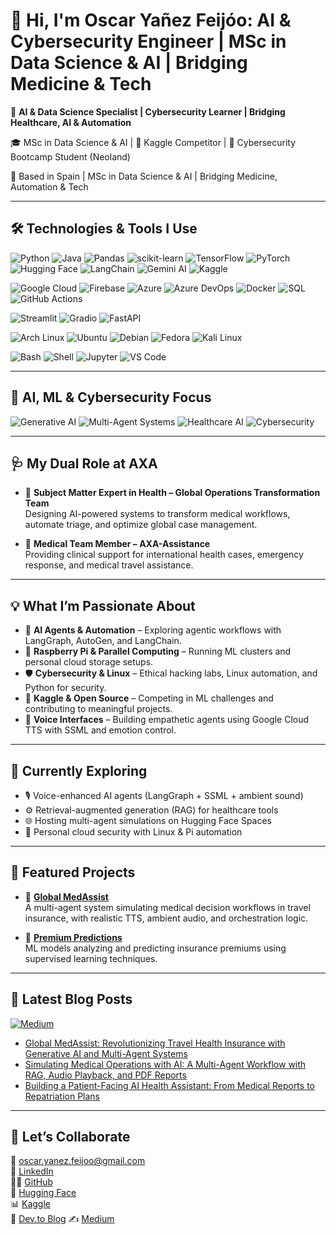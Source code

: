# 👋 Hi, I'm Oscar Yañez Feijóo: AI & Cybersecurity Engineer | MSc in Data Science & AI | Bridging Medicine & Tech

🚀 **AI & Data Science Specialist | Cybersecurity Learner | Bridging Healthcare, AI & Automation**

🎓 MSc in Data Science & AI | 🏅 Kaggle Competitor | 🔐 Cybersecurity Bootcamp Student (Neoland)

📍 Based in Spain | MSc in Data Science & AI | Bridging Medicine, Automation & Tech

---

## 🛠️ Technologies & Tools I Use  

![Python](https://img.shields.io/badge/Python-3776AB?style=for-the-badge&logo=python&logoColor=white) 
![Java](https://img.shields.io/badge/Java-007396?style=for-the-badge&logo=java&logoColor=white) 
![Pandas](https://img.shields.io/badge/Pandas-150458?style=for-the-badge&logo=pandas&logoColor=white) 
![scikit-learn](https://img.shields.io/badge/scikit--learn-F7931E?style=for-the-badge&logo=scikitlearn&logoColor=white) 
![TensorFlow](https://img.shields.io/badge/TensorFlow-FF6F00?style=for-the-badge&logo=tensorflow&logoColor=white) 
![PyTorch](https://img.shields.io/badge/PyTorch-EE4C2C?style=for-the-badge&logo=pytorch&logoColor=white) 
![Hugging Face](https://img.shields.io/badge/HuggingFace-FFD21E?style=for-the-badge&logo=huggingface&logoColor=black) 
![LangChain](https://img.shields.io/badge/LangChain-000000?style=for-the-badge&logo=chainlink&logoColor=white) 
![Gemini AI](https://img.shields.io/badge/Gemini%20AI-4285F4?style=for-the-badge&logo=google&logoColor=white) 
![Kaggle](https://img.shields.io/badge/Kaggle-20BEFF?style=for-the-badge&logo=kaggle&logoColor=white)  

![Google Cloud](https://img.shields.io/badge/Google%20Cloud-4285F4?style=for-the-badge&logo=google-cloud&logoColor=white) 
![Firebase](https://img.shields.io/badge/Firebase-FFCA28?style=for-the-badge&logo=firebase&logoColor=black) 
![Azure](https://img.shields.io/badge/Azure-0078D4?style=for-the-badge&logo=microsoftazure&logoColor=white) 
![Azure DevOps](https://img.shields.io/badge/Azure%20DevOps-0078D7?style=for-the-badge&logo=azuredevops&logoColor=white) 
![Docker](https://img.shields.io/badge/Docker-2496ED?style=for-the-badge&logo=docker&logoColor=white) 
![SQL](https://img.shields.io/badge/SQL-4479A1?style=for-the-badge&logo=postgresql&logoColor=white) 
![GitHub Actions](https://img.shields.io/badge/GitHub%20Actions-2088FF?style=for-the-badge&logo=github-actions&logoColor=white)  

![Streamlit](https://img.shields.io/badge/Streamlit-FF4B4B?style=for-the-badge&logo=streamlit&logoColor=white) 
![Gradio](https://img.shields.io/badge/Gradio-FF6F61?style=for-the-badge&logo=python&logoColor=white) 
![FastAPI](https://img.shields.io/badge/FastAPI-009688?style=for-the-badge&logo=fastapi&logoColor=white)  

![Arch Linux](https://img.shields.io/badge/Arch%20Linux-1793D1?style=for-the-badge&logo=archlinux&logoColor=white) 
![Ubuntu](https://img.shields.io/badge/Ubuntu-E95420?style=for-the-badge&logo=ubuntu&logoColor=white) 
![Debian](https://img.shields.io/badge/Debian-A81D33?style=for-the-badge&logo=debian&logoColor=white) 
![Fedora](https://img.shields.io/badge/Fedora-294172?style=for-the-badge&logo=fedora&logoColor=white) 
![Kali Linux](https://img.shields.io/badge/Kali%20Linux-557C94?style=for-the-badge&logo=kalilinux&logoColor=white)  

![Bash](https://img.shields.io/badge/Bash-121011?style=for-the-badge&logo=gnu-bash&logoColor=white) 
![Shell](https://img.shields.io/badge/Shell-FFD500?style=for-the-badge&logo=powershell&logoColor=black) 
![Jupyter](https://img.shields.io/badge/Jupyter-F37626?style=for-the-badge&logo=jupyter&logoColor=white) 
![VS Code](https://img.shields.io/badge/VS%20Code-007ACC?style=for-the-badge&logo=visualstudiocode&logoColor=white)   

---

## 🧠 AI, ML & Cybersecurity Focus  

![Generative AI](https://img.shields.io/badge/Generative%20AI-FF6F61?style=for-the-badge&logo=openai&logoColor=white) 
![Multi-Agent Systems](https://img.shields.io/badge/Multi--Agent%20AI-8A2BE2?style=for-the-badge&logo=robotframework&logoColor=white) 
![Healthcare AI](https://img.shields.io/badge/Healthcare%20AI-008080?style=for-the-badge&logo=medrxiv&logoColor=white) 
![Cybersecurity](https://img.shields.io/badge/Cybersecurity-2E8B57?style=for-the-badge&logo=protonvpn&logoColor=white)  

---

## 🩺 My Dual Role at AXA
- 🧠 **Subject Matter Expert in Health – Global Operations Transformation Team**  
  Designing AI-powered systems to transform medical workflows, automate triage, and optimize global case management.

- 🏥 **Medical Team Member – AXA-Assistance**  
  Providing clinical support for international health cases, emergency response, and medical travel assistance.

---

## 💡 What I’m Passionate About
- 🤖 **AI Agents & Automation** – Exploring agentic workflows with LangGraph, AutoGen, and LangChain.  
- 💾 **Raspberry Pi & Parallel Computing** – Running ML clusters and personal cloud storage setups.  
- 🛡️ **Cybersecurity & Linux** – Ethical hacking labs, Linux automation, and Python for security.  
- 🧠 **Kaggle & Open Source** – Competing in ML challenges and contributing to meaningful projects.  
- 🎯 **Voice Interfaces** – Building empathetic agents using Google Cloud TTS with SSML and emotion control.

---

## 🌱 Currently Exploring
- 🎙️ Voice-enhanced AI agents (LangGraph + SSML + ambient sound)  
- ⚙️ Retrieval-augmented generation (RAG) for healthcare tools  
- 🌐 Hosting multi-agent simulations on Hugging Face Spaces  
- 🔐 Personal cloud security with Linux & Pi automation

---

## 📌 Featured Projects
- 🔗 [**Global MedAssist**](https://github.com/OYanez85/Global-MedAssist-Multi-Agent-System-for-Travel-Health-Insurance-Operations)  
  A multi-agent system simulating medical decision workflows in travel insurance, with realistic TTS, ambient audio, and orchestration logic.

- 🔗 [**Premium Predictions**](https://github.com/OYanez85/Premium-Predictions-Cracking-the-Insurance-Puzzle)  
  ML models analyzing and predicting insurance premiums using supervised learning techniques.

---

## 📝 Latest Blog Posts  
[![Medium](https://img.shields.io/badge/Medium-12100E?style=for-the-badge&logo=medium&logoColor=white)](https://medium.com/@oscar.yanez.feijoo)

- [Global MedAssist: Revolutionizing Travel Health Insurance with Generative AI and Multi-Agent Systems](https://medium.com/@oscar.yanez.feijoo/global-medassist-revolutionizing-travel-health-insurance-with-generative-ai-and-multi-agent-b6d7687d4d5a)  
- [Simulating Medical Operations with AI: A Multi-Agent Workflow with RAG, Audio Playback, and PDF Reports](https://medium.com/@oscar.yanez.feijoo/simulating-medical-operations-with-ai-a-multi-agent-workflow-with-rag-audio-playback-and-pdf-27e02da8e2be)  
- [Building a Patient-Facing AI Health Assistant: From Medical Reports to Repatriation Plans](https://medium.com/@oscar.yanez.feijoo/building-a-patient-facing-ai-health-assistant-from-medical-reports-to-repatriation-plans-f7b18c286278)  

---

## 🤝 Let’s Collaborate
📩 oscar.yanez.feijoo@gmail.com  
💼 [LinkedIn](www.linkedin.com/in/oscar-yanez-feijoo-28474688)  
👨‍💻 [GitHub](https://github.com/OYanez85)  
🤖 [Hugging Face](https://huggingface.co/OscarYanez85)  
📊 [Kaggle](https://www.kaggle.com/oscaryezfeijo)  
🧠 [Dev.to Blog](https://dev.to/oyanez85)
✍️ [Medium](https://medium.com/@oscar.yanez.feijoo) 

